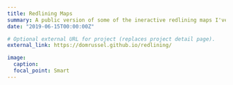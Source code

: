 ```yaml
---
title: Redlining Maps
summary: A public version of some of the ineractive redlining maps I've created in R, using Leaflet. <a href="https://github.com/domrussel/redlining">View GitHub Repo.</a>
date: "2019-06-15T00:00:00Z"

# Optional external URL for project (replaces project detail page).
external_link: https://domrussel.github.io/redlining/

image:
  caption:
  focal_point: Smart
---
```

